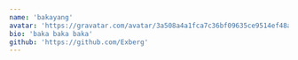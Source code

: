 ```yaml
---
name: 'bakayang'
avatar: 'https://gravatar.com/avatar/3a508a4a1fca7c36bf09635ce9514ef48a291876d5c8036ca3c8cc156372174f.webp?size=256'
bio: 'baka baka baka'
github: 'https://github.com/Exberg'
---
```


